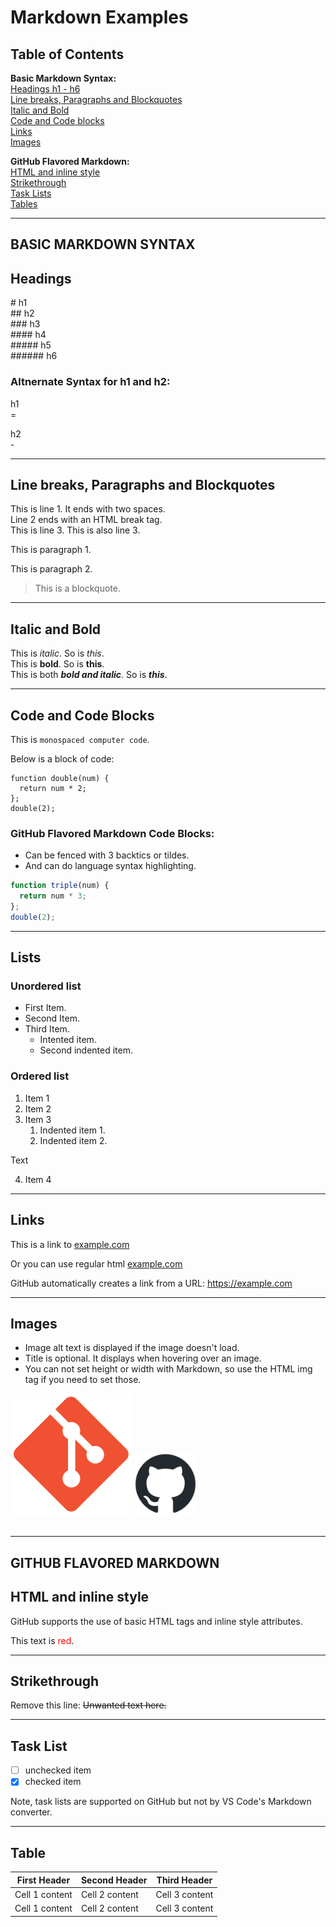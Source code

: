 # Markdown Examples

## Table of Contents

__Basic Markdown Syntax:__  
[Headings h1 - h6](#headings)  
[Line breaks, Paragraphs and Blockquotes](#line-breaks-paragraphs-and-blockquotes)  
[Italic and Bold](#italic-and-bold)  
[Code and Code blocks](#code-and-code-blocks)  
[Links](#links)  
[Images](#images)  

__GitHub Flavored Markdown:__   
[HTML and inline style](#html-and-inline-style)  
[Strikethrough](#strikethrough)  
[Task Lists](#task-list)  
[Tables](#table)  
_________________________________________

## BASIC MARKDOWN SYNTAX

## Headings

\# h1  
\## h2  
\### h3  
\#### h4  
\##### h5  
\###### h6  

### Altnernate Syntax for h1 and h2:

h1  
\=  

h2  
\-
_________________________________________

## Line breaks, Paragraphs and Blockquotes

This is line 1. It ends with two spaces.  
Line 2 ends with an HTML break tag.<br>
This is line 3.
This is also line 3.

This is paragraph 1.

This is paragraph 2.

> This is a blockquote.
_________________________________________

## Italic and Bold

This is *italic*. So is _this_.  
This is **bold**. So is __this__.  
This is both ***bold and italic***. So is ___this___.  
_________________________________________

## Code and Code Blocks

This is `monospaced computer code`.

Below is a block of code:

    function double(num) { 
      return num * 2; 
    }; 
    double(2);

### GitHub Flavored Markdown Code Blocks:
- Can be fenced with 3 backtics or tildes.  
- And can do language syntax highlighting.

``` javascript
function triple(num) { 
  return num * 3; 
}; 
double(2);
```
_________________________________________

## Lists

### Unordered list

- First Item.
- Second Item.
- Third Item.
  - Intented item.
  - Second indented item.

### Ordered list

1. Item 1
2. Item 2
3. Item 3
    1. Indented item 1.
    2. Indented item 2.

Text  

4. Item 4
_________________________________________

## Links

This is a link to [example.com](https://example.com)

Or you can use regular html <a href="https://example.com">example.com</a>

GitHub automatically creates a link from a URL: https://example.com  
_________________________________________

## Images

- Image alt text is displayed if the image doesn't load.
- Title is optional. It displays when hovering over an image.
- You can not set height or width with Markdown, so use the HTML img tag if you need to set those.

![Git icon](../images/git-icon.svg "Git") 
<img src="../images/github-mark.png" alt="GitHub icon" width="100" height="100" title="GitHub">
<br><br>
_________________________________________

## GITHUB FLAVORED MARKDOWN

## HTML and inline style
GitHub supports the use of basic HTML tags and inline style attributes.

This text is <span style="color: red">red</span>.
_________________________________________

## Strikethrough
Remove this line: ~~Unwanted text here.~~
_________________________________________

## Task List

- [ ] unchecked item
- [x] checked item

Note, task lists are supported on GitHub but not by VS Code's Markdown converter.
_________________________________________

## Table

First Header | Second Header | Third Header
------------ | ------------- | ------------
Cell 1 content | Cell 2 content | Cell 3 content
Cell 1 content | Cell 2 content | Cell 3 content